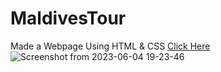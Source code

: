 # MaldivesTour
Made a Webpage  Using HTML & CSS [Click Here](https://kharey02.github.io/MaldivesTour/)
![Screenshot from 2023-06-04 19-23-46](https://github.com/kharey02/MaldivesTour/assets/85670319/c71f48c4-7fc3-4c21-bf47-187812d18939)
